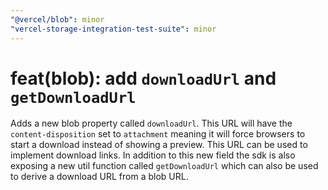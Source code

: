 ```yaml
---
"@vercel/blob": minor
"vercel-storage-integration-test-suite": minor
---
```


# feat(blob): add `downloadUrl` and `getDownloadUrl`

Adds a new blob property called `downloadUrl`. This URL will have the `content-disposition` set to `attachment` meaning it will force browsers to start a download instead of showing a preview. This URL can be used to implement download links. In addition to this new field the sdk is also exposing a new util function called `getDownloadUrl` which can also be used to derive a download URL from a blob URL.
